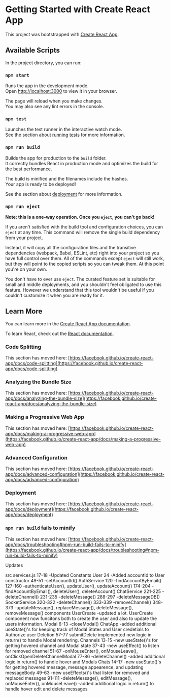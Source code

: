 # Getting Started with Create React App

This project was bootstrapped with [Create React App](https://github.com/facebook/create-react-app).

## Available Scripts

In the project directory, you can run:

### `npm start`

Runs the app in the development mode.\
Open [http://localhost:3000](http://localhost:3000) to view it in your browser.

The page will reload when you make changes.\
You may also see any lint errors in the console.

### `npm test`

Launches the test runner in the interactive watch mode.\
See the section about [running tests](https://facebook.github.io/create-react-app/docs/running-tests) for more information.

### `npm run build`

Builds the app for production to the `build` folder.\
It correctly bundles React in production mode and optimizes the build for the best performance.

The build is minified and the filenames include the hashes.\
Your app is ready to be deployed!

See the section about [deployment](https://facebook.github.io/create-react-app/docs/deployment) for more information.

### `npm run eject`

**Note: this is a one-way operation. Once you `eject`, you can't go back!**

If you aren't satisfied with the build tool and configuration choices, you can `eject` at any time. This command will remove the single build dependency from your project.

Instead, it will copy all the configuration files and the transitive dependencies (webpack, Babel, ESLint, etc) right into your project so you have full control over them. All of the commands except `eject` will still work, but they will point to the copied scripts so you can tweak them. At this point you're on your own.

You don't have to ever use `eject`. The curated feature set is suitable for small and middle deployments, and you shouldn't feel obligated to use this feature. However we understand that this tool wouldn't be useful if you couldn't customize it when you are ready for it.

## Learn More

You can learn more in the [Create React App documentation](https://facebook.github.io/create-react-app/docs/getting-started).

To learn React, check out the [React documentation](https://reactjs.org/).

### Code Splitting

This section has moved here: [https://facebook.github.io/create-react-app/docs/code-splitting](https://facebook.github.io/create-react-app/docs/code-splitting)

### Analyzing the Bundle Size

This section has moved here: [https://facebook.github.io/create-react-app/docs/analyzing-the-bundle-size](https://facebook.github.io/create-react-app/docs/analyzing-the-bundle-size)

### Making a Progressive Web App

This section has moved here: [https://facebook.github.io/create-react-app/docs/making-a-progressive-web-app](https://facebook.github.io/create-react-app/docs/making-a-progressive-web-app)

### Advanced Configuration

This section has moved here: [https://facebook.github.io/create-react-app/docs/advanced-configuration](https://facebook.github.io/create-react-app/docs/advanced-configuration)

### Deployment

This section has moved here: [https://facebook.github.io/create-react-app/docs/deployment](https://facebook.github.io/create-react-app/docs/deployment)

### `npm run build` fails to minify

This section has moved here: [https://facebook.github.io/create-react-app/docs/troubleshooting#npm-run-build-fails-to-minify](https://facebook.github.io/create-react-app/docs/troubleshooting#npm-run-build-fails-to-minify)


<!-- Start Updates -->
Updates

src
  services.js
    17-18 -Updated Constants
    User
      24 -Added accountId to User constructor
      49-51 -setAccountId()
    AuthService
      120 -findAccountByEmail()
      127-160 -authenticateUser(), updateUser(), updateAccount()
      174-204 -findAccountByEmail(), deleteUser(), deleteAccount()
    ChatService
      221-225 -deleteChannel()
      231-235 -deleteMessage()
      288-297 -deleteMessageDB()
    SocketService
      320-322 -deleteChannel()
      333-339 -removeChannel()
      348-373 -updateMessage(), replaceMessage(), deleteMessage(), removeMessage()
  components
    UserCreate
      -updated a lot. UserCreate component now funcitons both to create the user and also to update the users information.
    Modal
      6-13 -closeModal()
    ChatApp
      -added additional useState()'s for keeping track of Modal States and User credetials to Authorize user Deletion
      57-77 submitDelete
      implemented new logic in return() to handle Modal rendering.
    Channels
      13-15 -new useState()'s for getting hovered channel and Modal state
      37-43 -new useEffect() to listen for removed channel
      51-67 -onMouseEnter(), onMouseLeave(), onClickOpenDeleteChannelModal
      77-86 -deleteChannel()
      -added additional logic in return() to handle hover and Modals
    Chats
      14-17 -new useState()'s for getting hovered message, message appearence, and updating messageBody
      49-63 -new useEffects()'s that listen for removed and replaced messages
      91-111 -deleteMessage(), editMessage(), onMouseEnter(), onMouseLeave()
      -added additional logic in return() to handle hover edit and delete messages
<!-- End Updates -->